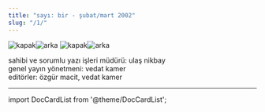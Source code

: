 ```yaml
---
title: "sayı: bir - şubat/mart 2002"
slug: "/1/"
---
```


![kapak](/img/ky01_00_caglacomert_zaferyalcinpinar.jpg)![arka](/img/ky01_36_barisozdemir.jpg)
![kapak](/img/1_kapak.jpg)![arka](/img/1_arka.jpg)

sahibi ve sorumlu yazı işleri müdürü: ulaş nikbay  
genel yayın yönetmeni: vedat kamer  
editörler: özgür macit, vedat kamer  


---
import DocCardList from '@theme/DocCardList';

<DocCardList />

